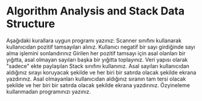 # Algorithm Analysis and Stack Data Structure 
 Aşağıdaki kurallara uygun programı yazınız:       Scanner sınıfını kullanarak kullanıcıdan pozitif tamsayıları alınız.      Kullanıcı negatif bir sayı girdiğinde sayı alma işlemini sonlandırınız      Girilen her pozitif tamsayı için asal olanları bir yığıtta, asal olmayan sayıları başka bir yığıtta toplayınız.      Veri yapısı olarak "sadece" ekte paylaşılan Stack sınıfını kullanınız.       Asal sayıları kullanıcıdan aldığınız sırayı koruyacak şekilde ve her biri bir satırda olacak şekilde ekrana yazdırınız.      Asal olmayanları kullanıcıdan aldığınız sıranın tam tersi olacak şekilde ve her biri bir satırda olacak şekilde ekrana yazdırınız.      Özyineleme kullanmadan programınızı yazınız.
